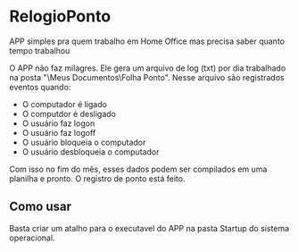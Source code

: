 # RelogioPonto
APP simples pra quem trabalho em Home Office mas precisa saber quanto tempo trabalhou

O APP não faz milagres. Ele gera um arquivo de log (txt) por dia trabalhado na posta "\Meus Documentos\Folha Ponto". Nesse arquivo são registrados eventos quando:
- O computador é ligado
- O computdor é desligado
- O usuário faz logon
- O usuário faz logoff
- O usuário bloqueia o computador
- O usuário desbloqueia o computador

Com isso no fim do mês, esses dados podem ser compilados em uma planilha e pronto. O registro de ponto está feito.

## Como usar
Basta criar um atalho para o executavel do APP na pasta Startup do sistema operacional.
